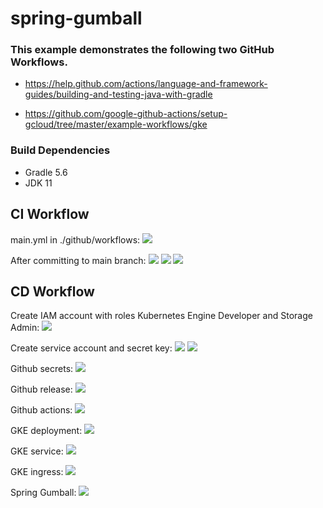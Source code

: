 # spring-gumball

### This example demonstrates the following two GitHub Workflows.

* https://help.github.com/actions/language-and-framework-guides/building-and-testing-java-with-gradle

* https://github.com/google-github-actions/setup-gcloud/tree/master/example-workflows/gke

### Build Dependencies

* Gradle 5.6
* JDK 11

<h2>CI Workflow</h2>

main.yml in ./github/workflows:
![](screenshots/CI-workflow4.png)

After committing to main branch:
![](screenshots/CI-workflow1.png)
![](screenshots/CI-workflow2.png)
![](screenshots/CI-workflow3.png)

<h2>CD Workflow</h2>

Create IAM account with roles Kubernetes Engine Developer and Storage Admin:
![](screenshots/CD-IAMaccount.png)

Create service account and secret key:
![](screenshots/CD-serviceaccount.png)
![](screenshots/CD-jsonsecret.png)

Github secrets:
![](screenshots/CD-gitsecrets.png)

Github release:
![](screenshots/CD-release.png)

Github actions:
![](screenshots/CD-gkebuild.png)

GKE deployment:
![](screenshots/CD-deployment.png)

GKE service:
![](screenshots/CD-service.png)

GKE ingress:
![](screenshots/CD-ingress.png)

Spring Gumball:
![](screenshots/CD-frontend.png)
